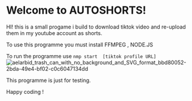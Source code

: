 # Welcome to AUTOSHORTS!

HI! this is a small progame i build to download tiktok video and re-upload them in my youtube account as shorts.

To use this programme you must install FFMPEG , NODE.JS

To run the programme use `nmp start  [tiktok profile URL]`
![aelarbid_trash_can_with_no_background_and_SVG_format_bbd80052-2bda-49e4-bf02-c0c6047134dd](https://user-images.githubusercontent.com/59034796/229275219-a53d8f67-ede0-4f65-bdd9-4beeb116008d.png)


This programme is just for testing.

Happy coding !  
